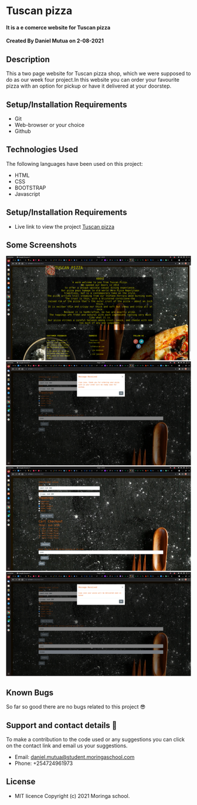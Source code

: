 # Tuscan pizza
#### It is a e comerce website  for Tuscan pizza
#### Created By Daniel Mutua on 2-08-2021
## Description
This a two page website for Tuscan pizza shop, which we were supposed to do as our week four project.In this website you can order your favourite pizza with an option for pickup or have it delivered at your doorstep.
## Setup/Installation Requirements
* Git
* Web-browser or your choice
* Github
## Technologies Used
 The following languages have been used on this project:
 * HTML
 * CSS
 * BOOTSTRAP
 * Javascript

## Setup/Installation Requirements

* Live link to view the project <a href="https://dan-mutua.github.io/tuscan-pizza/index.html">Tuscan pizza</a>
## Some Screenshots
<img src="./assets/screenshot1.png" alt="screenshot 1" />
<img src="./assets/Screenshot2.png" alt="screenshot 2" />
<img src="./assets/Screenshot3.png" alt="screenshot 3" />
<img src="./assets/Screenshot4.png" alt="screenshot 4" />


## Known Bugs
 So far so good there are no bugs related to this project 😎
## Support and contact details 🙂
To make a contribution to the code used or any suggestions you can click on the contact link and email us your suggestions.
* Email: daniel.mutua@student.moringaschool.com
* Phone: +254724961973
## License
* MIT licence Copyright (c) 2021 Moringa school.